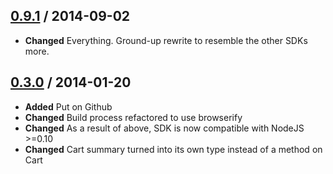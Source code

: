 [0.9.1](https://github.com/Mozu/mozu-javascript-sdk/releases/tag/v0.9.1) / 2014-09-02
-------------------------------------------------------------------------------------

*   **Changed** Everything. Ground-up rewrite to resemble the other SDKs more.

[0.3.0](https://github.com/Mozu/mozu-javascript-sdk/releases/tag/v0.3.0) / 2014-01-20
-------------------------------------------------------------------------------------

*   **Added** Put on Github
*   **Changed** Build process refactored to use browserify
*   **Changed** As a result of above, SDK is now compatible with NodeJS >=0.10
*   **Changed** Cart summary turned into its own type instead of a method on Cart
